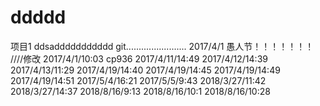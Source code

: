 # ddddd
项目1
ddsaddddddddddd
git........................
2017/4/1
愚人节！！！！！！！
////修改
2017/4/1/10:03
cp936
2017/4/11/14:49
2017/4/12/14:39
2017/4/13/11:29
2017/4/19/14:40
2017/4/19/14:45
2017/4/19/14:49
2017/4/19/14:51
2017/5/4/16:21
2017/5/5/9:43
2018/3/27/11:42
2018/3/27/14:37
2018/8/16/9:13
2018/8/16/10:1
2018/8/16/10:28
